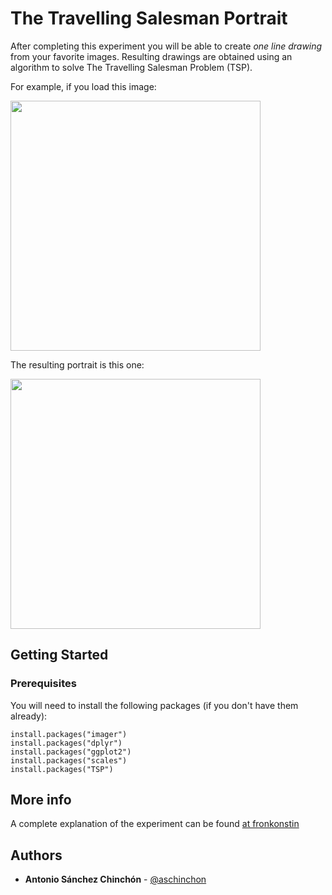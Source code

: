 # The Travelling Salesman Portrait

After completing this experiment you will be able to create *one line drawing* from your favorite images. Resulting drawings are obtained using an algorithm to solve The Travelling Salesman Problem (TSP).

For example, if you load this image:

<img src="https://fronkonstin.com/wp-content/uploads/2018/04/frankenstein.jpg" height="400" align="middle">

The resulting portrait is this one:

<img src="https://fronkonstin.com/wp-content/uploads/2018/04/frankyTSP.png" height="400" align="middle">

## Getting Started

### Prerequisites

You will need to install the following packages (if you don't have them already):

```
install.packages("imager")
install.packages("dplyr")
install.packages("ggplot2")
install.packages("scales")
install.packages("TSP")
```

## More info

A complete explanation of the experiment can be found [at fronkonstin](https://fronkonstin.com/2018/04/04/the-travelling-salesman-portrait/)

## Authors

* **Antonio Sánchez Chinchón** - [@aschinchon](https://twitter.com/aschinchon)

